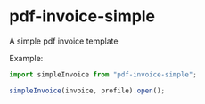 # pdf-invoice-simple
A simple pdf invoice template

Example:

```javascript
import simpleInvoice from "pdf-invoice-simple";

simpleInvoice(invoice, profile).open();
```
